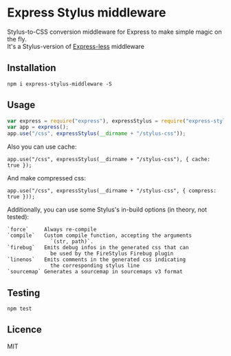 # Express Stylus middleware
Stylus-to-CSS conversion middleware for Express to make simple magic on the fly.  
It's a Stylus-version of [Express-less](https://github.com/toogle/express-less) middleware

## Installation
    npm i express-stylus-middleware -S

## Usage
```js
var express = require("express"), expressStylus = require("express-stylus-middleware");  
var app = express();  
app.use("/css", expressStylus(__dirname + "/stylus-css"));  
```

Also you can use cache:

    app.use("/css", expressStylus(__dirname + "/stylus-css"), { cache: true });

And make compressed css:

    app.use("/css", expressStylus(__dirname + "/stylus-css", { compress: true }));

Additionally, you can use some Stylus's in-build options (in theory, not tested):

```
`force`     Always re-compile
`compile`   Custom compile function, accepting the arguments
              `(str, path)`.
`firebug`   Emits debug infos in the generated css that can
              be used by the FireStylus Firebug plugin
`linenos`   Emits comments in the generated css indicating 
              the corresponding stylus line
`sourcemap` Generates a sourcemap in sourcemaps v3 format
```

## Testing
    npm test
    
## Licence
MIT
